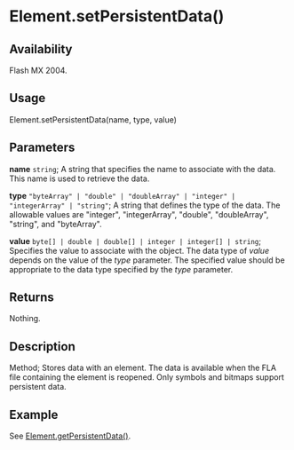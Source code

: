 # Element.setPersistentData()

## Availability

Flash MX 2004.

## Usage

Element.setPersistentData(name, type, value)

## Parameters

**name** `string`; A string that specifies the name to associate with the data. This name is used to retrieve the data.

**type** `"byteArray" | "double" | "doubleArray" | "integer" | "integerArray" | "string"`; A string that defines the type of the data. The allowable values are "integer", "integerArray", "double", "doubleArray", "string", and "byteArray".

**value** `byte[] | double | double[] | integer | integer[] | string`; Specifies the value to associate with the object. The data type of *value* depends on the value of the *type*
parameter. The specified value should be appropriate to the data type specified by the *type* parameter.

## Returns

Nothing.

## Description

Method; Stores data with an element. The data is available when the FLA file containing the element is reopened. Only symbols and bitmaps support persistent data.

## Example

See [Element.getPersistentData()](../Element_object/Element2.md).
